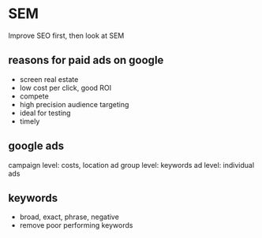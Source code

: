 # SEM

Improve SEO first, then look at SEM

## reasons for paid ads on google

* screen real estate
* low cost per click, good ROI
* compete
* high precision audience targeting
* ideal for testing
* timely

## google ads

campaign level: costs, location
ad group level: keywords
ad level: individual ads

## keywords

* broad, exact, phrase, negative
* remove poor performing keywords

